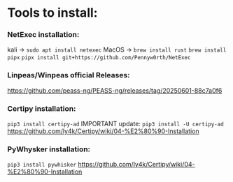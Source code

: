 # Tools to install:

### NetExec installation:
kali -> `sudo apt install netexec`
MacOS -> `brew install rust`
`brew install pipx`
`pipx install git+https://github.com/Pennyw0rth/NetExec`


### Linpeas/Winpeas official Releases:
https://github.com/peass-ng/PEASS-ng/releases/tag/20250601-88c7a0f6


### Certipy installation:
`pip3 install certipy-ad`
IMPORTANT update:
`pip3 install -U certipy-ad`
https://github.com/ly4k/Certipy/wiki/04-%E2%80%90-Installation

### PyWhysker installation:
`pip3 install pywhisker`
https://github.com/ly4k/Certipy/wiki/04-%E2%80%90-Installation
